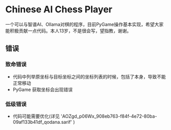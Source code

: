 # Chinese AI Chess Player
一个可以与智谱AI、Ollama对棋的程序，目前PyGame操作基本实现，希望大家能积极贡献一点代码。本人13岁，不是很会写，望指教，谢谢。

## 错误
### 致命错误
- 代码中列举原坐标与目标坐标之间的坐标列表的时候，包括了本身，导致不能正常移动
- PyGame 获取坐标会出现错误

### 低级错误
- 代码可能需要优化(详见 'AOZgd_p06Wx_908eb763-f84f-4e72-80ba-09af133b41df_qodana.sarif' )
